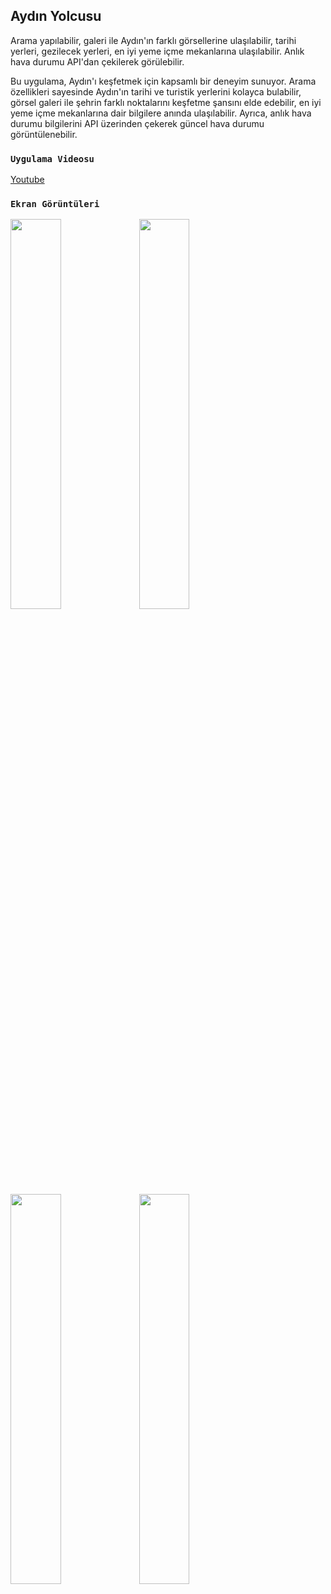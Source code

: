 ## Aydın Yolcusu

Arama yapılabilir, galeri ile Aydın'ın farklı görsellerine ulaşılabilir, tarihi yerleri, gezilecek yerleri, en iyi yeme içme mekanlarına ulaşılabilir. Anlık hava durumu API'dan çekilerek görülebilir.

Bu uygulama, Aydın'ı keşfetmek için kapsamlı bir deneyim sunuyor. Arama özellikleri sayesinde Aydın'ın tarihi ve turistik yerlerini kolayca bulabilir,  görsel galeri ile şehrin farklı noktalarını keşfetme şansını elde edebilir,  en iyi yeme içme mekanlarına dair bilgilere anında ulaşılabilir. Ayrıca, anlık hava durumu bilgilerini API üzerinden çekerek güncel hava durumu görüntülenebilir.

### `Uygulama Videosu`

 [Youtube
](https://www.youtube.com/watch?v=Jr4DOQw9C50) 

### `Ekran Görüntüleri`

<img src="https://i.hizliresim.com/derip34.png" width=40% height=40%>
<img src="https://i.hizliresim.com/gqr6h9f.png" width=40% height=40%>
<img src="https://i.hizliresim.com/8kt8kz2.png" width=40% height=40%>
<img src="https://i.hizliresim.com/iqqyll4.png" width=40% height=40%>


